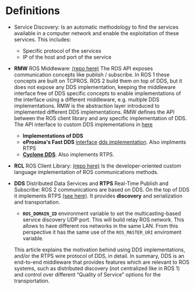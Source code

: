 
# Definitions

- Service Discovery: Is an automatic methodology to find the services available in a computer network and enable the exploitation of these services. This includes:
    - Specific protocol of the services
    - IP of the host and port of the service
- **RMW** ROS Middleware: [(repo here)](https://github.com/ros2/rmw) The ROS API exposes communication concepts like publish / subscribe. In ROS 1 these concepts are built on TCPROS. ROS 2 build them on top of DDS, but it does not expose any DDS implementation, keeping the middleware interface free of DDS specific concepts to enable implementations of the interface using a different middleware, e.g. multiple DDS implementations. RMW is the abstraction layer introduced to implemented different DDS implementations. RMW defines the API between the ROS client library and any specific implementation of DDS. The API interface to custom DDS implementations in [here](https://github.com/ros2/rmw_implementation/tree/master/rmw_implementation)
    - **Implementations of DDS**
    - **eProsima's Fast DDS** [interface](https://github.com/ros2/rmw_fastrtps) [dds implementation](https://github.com/eProsima/Fast-DDS). Also implments RTPS
    - [**Cyclone DDS**](https://github.com/ros2/rmw_cyclonedds). Also implements RTPS.

- **RCL** ROS Client Library: [(repo here)](https://github.com/ros2/rcl) Is the developer-oriented custom language implementation of ROS communications methods.

- **DDS** Distributed Data Services and **RTPS** Real-Time Publish and Subscribe: ROS 2 communications are based on DDS. On the top of DDS it implements RTPS [(see here)](https://www.omg.org/spec/DDSI-RTPS/2.5/PDF). It provides **discovery** and serialization and transportation.
    - **`ROS_DOMAIN_ID`** environment variable to set the multicasting-based service discovery UDP port. This will build  relay ROS network. This allows to have different ros networks in the same LAN. From this perspective it has the same use of the `ROS_MASTER_URI` enviroment variable.

    This article explains the motivation behind using DDS implementations, and/or the RTPS wire protocol of DDS, in detail. In summary, DDS is an end-to-end middleware that provides features which are relevant to ROS systems, such as distributed discovery (not centralized like in ROS 1) and control over different “Quality of Service” options for the transportation.
